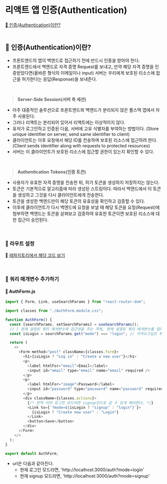 # 리액트 앱 인증(Authentication)

[📌 인증(Authentication)이란?](#-인증authentication이란)<br>
<br>

## 📌 인증(Authentication)이란?

- 프론트엔드의 앱이 백엔드로 접근하기 전에 반드시 인증을 받아야 한다.
- 프론트엔드에서 백엔드로 자격 증명 Request를 보내고, 만약 해당 자격 증명을 인증받았다면(올바른 형식의 이메일이나 input) 서버는 우리에게 보호된 리소스에 접근을 허가한다는 응답(Response)을 보내준다.

<br>

> **Server-Side Session(서버 측 세션)**

- 아주 대중적인 솔루션으로 프론트엔드와 백엔드가 분리되지 않은 풀스택 앱에서 자주 사용된다.
- 그러나 리액트는 분리되어 있어서 리액트에는 이상적이지 않다.
- 유저가 로그인하고 인증된 다음, 서버에 고유 식별자를 부여하는 방법이다. (Store unique identifier on server, send same identifier to client)
- 클라이언트는 이후 요청에서 해당 ID를 전송하며 보호된 리소스에 접근하려 한다.(Client sends identifier along with requests to protected resources)
- 서버는 이 클라이언트가 보호된 리소스에 접근할 권한이 있는지 확인할 수 있다.

<br>

> **Authentication Tokens(인증 토큰)**

- 사용자가 유효한 자격 증명을 전송한 뒤, 허가 토큰을 생성하지 저장하지는 않는다.
- 토큰은 기본적으로 알고리즘에 따라 생성된 스트링이다. 따라서 백엔드에서 이 토큰을 생성하고 그것을 다시 클라이언트에게 전송한다.
- 토큰을 생성한 백엔드만이 해당 토큰의 유효성을 확인하고 검증할 수 있다.
- 이후에 클라이언트가 다시 백엔드에 요청을 보낼 때 해당 토큰을 요청(Request)에 첨부하면 백엔드는 토큰을 살펴보고 검증하여 유효한 토큰이면 보호된 리소스에 대한 접근이 승인된다.

<br>

### 📖 라우트 설정

🔗 [레파지토리에서 해당 코드 보기](https://github.com/Imshyeon/Develop_Study/commit/5806f7fbd60f0dace262d8e87ea03491a5fd2716)

<br>

### 📖 쿼리 매개변수 추가하기

#### 💎 AuthForm.js

```js
import { Form, Link, useSearchParams } from "react-router-dom";

import classes from "./AuthForm.module.css";

function AuthForm() {
  const [searchParams, setSearchParams] = useSearchParams();
  // [ 현재 설정된 쿼리 매개변수에 접근권을 주는 객체, 현재 설정된 쿼리 매개변수를 업데이트하게 해주는 함수 ]
  const isLogin = searchParams.get("mode") === "login"; // 가져오고싶은 쿼리 매개변수 비교. 만약 mode=login이면 로그인모드에 있는 것.

  return (
    <>
      <Form method="post" className={classes.form}>
        <h1>{isLogin ? "Log in" : "Create a new user"}</h1>
        <p>
          <label htmlFor="email">Email</label>
          <input id="email" type="email" name="email" required />
        </p>
        <p>
          <label htmlFor="image">Password</label>
          <input id="password" type="password" name="password" required />
        </p>
        <div className={classes.actions}>
          {/* 만약 이미 로그인 모드라면 signup모드로 갈 수 있게 해야한다. */}
          <Link to={`?mode=${isLogin ? "signup" : "login"}`}>
            {isLogin ? "Create new user" : "Login"}
          </Link>
          <button>Save</button>
        </div>
      </Form>
    </>
  );
}

export default AuthForm;
```

- url은 다음과 같아진다.
  - 현재 로그인 모드라면, 'http://localhost:3000/auth?mode=login'
  - 현재 signup 모드라면, 'http://localhost:3000/auth?mode=signup'

